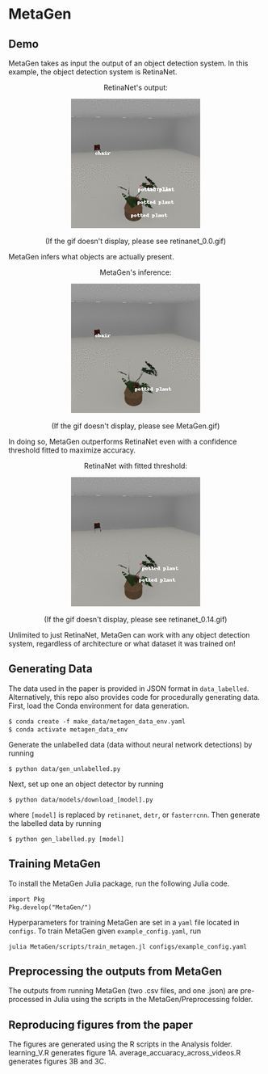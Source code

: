 # MetaGen

## Demo

MetaGen takes as input the output of an object detection system. In this example, the object detection system is RetinaNet.

<p align="center">
RetinaNet's output:
</p>
<p align="center">
<img src="https://github.com/zhangir-azerbayev/MetaGen/blob/main/retinanet_0.0.gif" alt="animated" />
</p>
<p align="center">
(If the gif doesn't display, please see retinanet_0.0.gif)
</p>


MetaGen infers what objects are actually present.

<p align="center">
MetaGen's inference:
</p>
<p align="center">
<img src="https://github.com/zhangir-azerbayev/MetaGen/blob/main/MetaGen.gif" alt="animated" />
</p>
<p align="center">
(If the gif doesn't display, please see MetaGen.gif)
</p>

In doing so, MetaGen outperforms RetinaNet even with a confidence threshold fitted to maximize accuracy.

<p align="center">
RetinaNet with fitted threshold:
</p>
<p align="center">
<img src="https://github.com/zhangir-azerbayev/MetaGen/blob/main/retinanet_0.14.gif" alt="animated" />
</p>
<p align="center">
(If the gif doesn't display, please see retinanet_0.14.gif)
</p>

Unlimited to just RetinaNet, MetaGen can work with any object detection system, regardless of architecture or what dataset it was trained on!


## Generating Data

The data used in the paper is provided in JSON format in `data_labelled`. Alternatively, this repo also provides code for procedurally generating data. 
First, load the Conda environment for data generation. 
```
$ conda create -f make_data/metagen_data_env.yaml 
$ conda activate metagen_data_env
```
Generate the unlabelled data (data without neural network detections) by running 
```
$ python data/gen_unlabelled.py
```
Next, set up one an object detector by running
```
$ python data/models/download_[model].py
```
where `[model]` is replaced by `retinanet`, `detr`, or `fasterrcnn`. Then generate the labelled data by running
```
$ python gen_labelled.py [model]
```
## Training MetaGen
To install the MetaGen Julia package, run the following Julia code. 
```
import Pkg
Pkg.develop("MetaGen/")
```
Hyperparameters for training MetaGen are set in a `yaml` file located in `configs`. To train MetaGen given `example_config.yaml`, run
```
julia MetaGen/scripts/train_metagen.jl configs/example_config.yaml
```

## Preprocessing the outputs from MetaGen
The outputs from running MetaGen (two .csv files, and one .json) are pre-processed in Julia using the scripts in the MetaGen/Preprocessing folder.

## Reproducing figures from the paper
The figures are generated using the R scripts in the Analysis folder. learning_V.R generates figure 1A. average_accuaracy_across_videos.R generates figures 3B and 3C.
